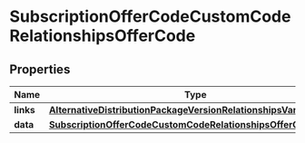 

# SubscriptionOfferCodeCustomCodeRelationshipsOfferCode


## Properties

| Name | Type | Description | Notes |
|------------ | ------------- | ------------- | -------------|
|**links** | [**AlternativeDistributionPackageVersionRelationshipsVariantsLinks**](AlternativeDistributionPackageVersionRelationshipsVariantsLinks.md) |  |  [optional] |
|**data** | [**SubscriptionOfferCodeCustomCodeRelationshipsOfferCodeData**](SubscriptionOfferCodeCustomCodeRelationshipsOfferCodeData.md) |  |  [optional] |



